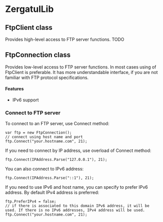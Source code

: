 # ZergatulLib

## FtpClient class
Provides high-level access to FTP server functions. TODO

## FtpConnection class
Provides low-level access to FTP server functions. In most cases using of FtpClient is preferable. It has more understandable interface, if you are not familiar with FTP protocol specifications.

#### Features
* IPv6 support

### Connect to FTP server
To connect to an FTP server, use Connect method:
```
var ftp = new FtpConnection();
// connect using host name and port
ftp.Connect("your.hostname.com", 21);
```

If you need to connect by IP address, use overload of Connect method:
```
ftp.Connect(IPAddress.Parse("127.0.0.1"), 21);
```

You can also connect to IPv6 address:
```
ftp.Connect(IPAddress.Parse("::1"), 21);
```

If you need to use IPv6 and host name, you can specify to prefer IPv6 address. By default IPv4 address is preferred:
```
ftp.PreferIPv4 = false;
// if there is associated to this domain IPv6 address, it will be used. If there is no IPv6 addresses, IPv4 address will be used.
ftp.Connect("your.hostname.com", 21);
```